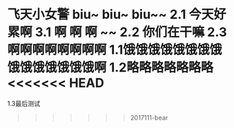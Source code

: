 飞天小女警 biu~ biu~ biu~~
2.1 今天好累啊
3.1 啊 啊 啊 ~~
2.2 你们在干嘛
2.3 啊啊啊啊啊啊啊啊
1.1饿饿饿饿饿饿饿饿饿饿饿饿饿饿饿啊
1.2略略略略略略略
<<<<<<< HEAD
=======
1.3最后测试
>>>>>>> 2017111-bear

